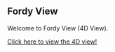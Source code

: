 ## Fordy View

Welcome to Fordy View (4D View).

[Click here to view the 4D view!](https://zioul123.github.io/FordyView/src/)